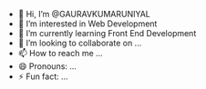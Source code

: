 - 👋 Hi, I’m @GAURAVKUMARUNIYAL
- 👀 I’m interested in Web Development
- 🌱 I’m currently learning Front End Development
- 💞️ I’m looking to collaborate on ...
- 📫 How to reach me ...
- 😄 Pronouns: ...
- ⚡ Fun fact: ...

<!---
GAURAVKUMARUNIYAL/GAURAVKUMARUNIYAL is a ✨ special ✨ repository because its `README.md` (this file) appears on your GitHub profile.
You can click the Preview link to take a look at your changes.
--->
